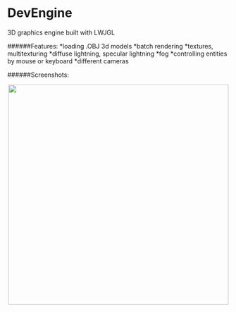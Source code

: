 # DevEngine
3D graphics engine built with LWJGL

######Features:
*loading .OBJ 3d models
*batch rendering
*textures, multitexturing
*diffuse lightning, specular lightning
*fog
*controlling entities by mouse or keyboard
*different cameras

######Screenshots:
<p align="center">
  <img src="https://cloud.githubusercontent.com/assets/9119159/24720882/df3e695a-1a3e-11e7-8751-b623f4234144.png" width="500"/>
</p>
